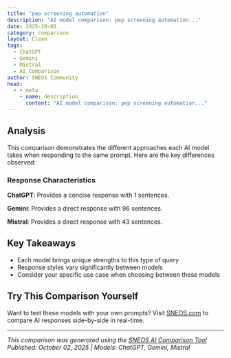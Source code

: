```yaml
---
title: "pep screening automation"
description: "AI model comparison: pep screening automation..."
date: 2025-10-02
category: comparison
layout: Clean
tags:
  - ChatGPT
  - Gemini
  - Mistral
  - AI Comparison
author: SNEOS Community
head:
  - - meta
    - name: description
      content: "AI model comparison: pep screening automation..."
---
```


<ChatComparison
  title="pep screening automation"
  prompt="pep screening automation"
  :responses='{"ChatGPT": "PEP screening automation refers to the automated process of screening individuals or entities against lists of Politically Exposed Persons (PEPs) as part of anti-money laundering (AML) and combating the financing of terrorism (CFT) efforts. PEPs are individuals who hold prominent public functions, and due to their positions and influence, they may be more susceptible to involvement in bribery and corruption.\n\n### Key Features of PEP Screening Automation:\n\n1. **Data Sources**: Automated systems pull data from various authoritative and updated databases that list PEPs globally. These databases may include governmental sources, international organizations, and specialized PEP databases.\n\n2. **Real-Time Screening**: The automation allows for real-time checking of transactions or new customer profiles against PEP lists, enabling quick and efficient risk assessments.\n\n3. **Machine Learning and AI**: Many modern PEP screening tools incorporate machine learning algorithms to improve the accuracy of matching individuals and to minimize false positives.\n\n4. **Customizable Risk Parameters**: Businesses can set risk parameters to determine what constitutes a significant match, which helps tailor the screening process to specific organizational needs and regulatory requirements.\n\n5. **Alerts and Reporting**: Automated systems generate alerts for flagged individuals and create reports for compliance teams to review and investigate further, ensuring proper due diligence.\n\n6. **Integration with KYC Processes**: PEP screening is often part of the broader Know Your Customer (KYC) processes, integrating seamlessly to ensure comprehensive client risk assessment.\n\n7. **Audit Trail**: Automation can provide a clear audit trail, saving records of screenings, decisions made, and actions taken, which is crucial for compliance with regulations.\n\n### Benefits of PEP Screening Automation:\n\n- **Efficiency**: Automating the process significantly speeds up screening, allowing organizations to handle large volumes of data quickly.\n \n- **Accuracy**: Reduces the risk of human error in the screening process, leading to more reliable results.\n\n- **Scalability**: The automated system can easily scale to accommodate increased workloads or additional jurisdictions as needed.\n\n- **Regulatory Compliance**: Helps organizations adhere to AML/CFT regulations, thereby reducing the risk of penalties or legal issues associated with non-compliance.\n\n### Challenges:\n\n- **False Positives**: Even with automation, false positives can occur, and institutions need effective methods to manage and clarify these matches.\n\n- **Data Quality**: The accuracy of the screening results highly depends on the quality and comprehensiveness of the data sources used.\n\n- **Ongoing Maintenance**: PEP lists are dynamic; thus, the automation system requires regular updates to ensure it reflects the most current information.\n\n### Conclusion:\n\nPEP screening automation is increasingly crucial for financial institutions and businesses to mitigate risks associated with corruption and financial crime. By integrating automated solutions, organizations can enhance their compliance efforts efficiently and effectively, safeguarding themselves against legal and financial risks.", "Gemini": "## PEP Screening Automation: Streamlining Post-Exposure Prophylaxis\n\nPEP (Post-Exposure Prophylaxis) screening is a crucial process after a potential exposure to HIV. Automating aspects of this process can significantly improve efficiency, reduce delays, and ensure timely access to PEP medication. Here\u0027s a breakdown of how PEP screening can be automated and the benefits it offers:\n\n**Goals of PEP Screening Automation:**\n\n* **Rapid Risk Assessment:** Quickly determine the level of risk associated with the exposure incident.\n* **Efficient Documentation:** Collect necessary information accurately and consistently.\n* **Standardized Protocols:** Ensure adherence to established guidelines and best practices.\n* **Reduced Manual Effort:** Free up healthcare professionals to focus on patient interaction and clinical decision-making.\n* **Improved Data Tracking:** Monitor trends in exposures and PEP use to inform prevention efforts.\n* **Increased Accessibility:** Make the screening process more accessible to individuals, regardless of location or time of day.\n\n**Areas Suitable for Automation:**\n\n1. **Risk Assessment Questionnaires:**\n\n * **How it works:** Online or kiosk-based questionnaires guide individuals through a series of questions to assess the type of exposure, the source person\u0027s HIV status (if known), and other relevant factors.\n * **Benefits:**\n * Self-administered, reducing reliance on staff for initial screening.\n * Standardized questioning ensures consistency in data collection.\n * Automatic scoring to categorize risk levels (e.g., high, medium, low).\n * Integration with EHR/EMR systems for seamless data transfer.\n * **Examples:**\n * Interactive online tools.\n * Mobile apps with built-in questionnaires.\n * Kiosks in emergency departments or urgent care clinics.\n\n2. **Exposure Incident Reporting:**\n\n * **How it works:** A centralized platform for reporting exposure incidents. This can be integrated with existing incident reporting systems.\n * **Benefits:**\n * Streamlines the reporting process for healthcare workers, first responders, and other individuals.\n * Captures critical information such as the date, time, location, and type of exposure.\n * Facilitates communication between the reporting party and the appropriate healthcare professionals.\n\n3. **Automated Decision Support:**\n\n * **How it works:** Software algorithms that analyze the data collected from the questionnaires and incident reports to provide recommendations for PEP eligibility based on established guidelines (e.g., CDC guidelines).\n * **Benefits:**\n * Provides healthcare professionals with evidence-based guidance to aid in their clinical decision-making.\n * Helps to ensure that PEP is prescribed appropriately and consistently.\n * Can flag cases that require immediate attention or expert consultation.\n * **Important Note:** Automated decision support should **never** replace clinical judgment. It\u0027s a tool to *assist* healthcare providers, not to make decisions for them.\n\n4. **Appointment Scheduling and Reminders:**\n\n * **How it works:** Automated systems that allow individuals to schedule appointments for PEP evaluation and follow-up care. Automated reminders can help ensure that individuals adhere to their treatment plan.\n * **Benefits:**\n * Improves access to care by making it easier for individuals to schedule appointments.\n * Reduces no-show rates with automated reminders.\n * Facilitates efficient use of healthcare resources.\n\n5. **Educational Resources and Information:**\n\n * **How it works:** Provide access to online educational materials about HIV, PEP, and safe practices.\n * **Benefits:**\n * Empowers individuals to make informed decisions about their health.\n * Reduces anxiety and stigma associated with PEP.\n * Reinforces the importance of adherence to PEP treatment.\n\n6. **Data Analytics and Reporting:**\n\n * **How it works:** Systems that collect and analyze data on exposure incidents, PEP use, and outcomes.\n * **Benefits:**\n * Provides valuable insights into trends in exposures and PEP use.\n * Helps to identify areas where prevention efforts can be improved.\n * Supports quality improvement initiatives and research.\n\n**Key Considerations for Implementation:**\n\n* **Data Privacy and Security:** Protect sensitive patient information with robust security measures and adherence to HIPAA and other relevant regulations.\n* **User-Friendliness:** Ensure that the automated systems are easy to use for both individuals and healthcare professionals.\n* **Integration with Existing Systems:** Seamless integration with EHR/EMR systems is crucial for efficient data management.\n* **Validation and Quality Assurance:** Thoroughly validate the automated systems to ensure accuracy and reliability.\n* **Training:** Provide adequate training to healthcare professionals on how to use the automated systems effectively.\n* **Regular Updates and Maintenance:** Maintain the automated systems with regular updates and maintenance to ensure optimal performance.\n* **Cultural Sensitivity:** Consider cultural factors and language barriers when designing and implementing automated systems. Offer materials in multiple languages.\n* **Accessibility:** Ensure accessibility for people with disabilities in compliance with ADA guidelines.\n\n**Example Workflow incorporating Automation:**\n\n1. **Exposure Incident:** Individual experiences a potential HIV exposure.\n2. **Initial Contact:** Individual accesses an online platform or mobile app.\n3. **Automated Questionnaire:** Completes a risk assessment questionnaire.\n4. **Risk Stratification:** System automatically scores the questionnaire and categorizes the risk.\n5. **Recommendation:** Based on the risk level, the system recommends next steps (e.g., immediate medical evaluation, referral to PEP provider).\n6. **Appointment Scheduling:** If PEP is recommended, the individual can schedule an appointment online.\n7. **Clinical Evaluation:** Healthcare provider reviews the automated assessment and conducts a physical examination.\n8. **PEP Prescription:** If PEP is indicated, it is prescribed.\n9. **Follow-up Care:** Automated reminders are sent for follow-up appointments and testing.\n10. **Data Analysis:** Data is collected and analyzed to monitor trends and improve the PEP program.\n\n**Benefits of Automation:**\n\n* **Faster response times:** Reduced delays in accessing PEP.\n* **Improved adherence to guidelines:** Standardized protocols ensure consistent care.\n* **Reduced errors:** Automated systems minimize the risk of human error.\n* **Increased efficiency:** Streamlined workflows free up healthcare resources.\n* **Better data collection and analysis:** Improved monitoring and evaluation of PEP programs.\n* **Enhanced patient satisfaction:** A more user-friendly and efficient experience.\n\n**Challenges:**\n\n* **Cost of implementation:** Developing and implementing automated systems can be expensive.\n* **Integration issues:** Integrating automated systems with existing IT infrastructure can be challenging.\n* **Resistance to change:** Healthcare professionals may be resistant to adopting new technologies.\n* **Maintaining data privacy and security:** Ensuring the privacy and security of sensitive patient information is paramount.\n* **The need for ongoing maintenance and updates:** Automated systems require ongoing maintenance and updates to ensure they are working properly.\n\n**Conclusion:**\n\nAutomating aspects of PEP screening can significantly improve the efficiency, effectiveness, and accessibility of post-exposure prophylaxis programs. By carefully considering the key considerations and addressing the challenges, healthcare organizations can leverage technology to provide timely and appropriate care to individuals at risk of HIV infection. Remember that automation is a tool to *assist* healthcare providers, not replace them. Clinical judgment remains crucial in all cases.\n", "Mistral": "Automating peptide (pep) screening can significantly enhance the efficiency and accuracy of identifying and analyzing peptides in biological samples. This process typically involves several steps, including sample preparation, peptide separation, mass spectrometry (MS) analysis, and data interpretation. Here are some key aspects and tools commonly used in automating peptide screening:\n\n### 1. Sample Preparation\n- **Automated Liquid Handling Systems**: Robots like the Hamilton STAR, Tecan Freedom EVO, or Beckman Coulter Biomek can automate the handling of samples, including pipetting, dilution, and mixing.\n- **Automated Protein Digestion**: Systems like the KingFisher Flex can automate the digestion of proteins into peptides using enzymes like trypsin.\n\n### 2. Peptide Separation\n- **High-Performance Liquid Chromatography (HPLC)**: Automated HPLC systems can separate peptides based on their chemical properties. Examples include the Agilent 1290 Infinity II and the Thermo Scientific UltiMate 3000.\n- **Capillary Electrophoresis (CE)**: Automated CE systems can also be used for peptide separation.\n\n### 3. Mass Spectrometry (MS) Analysis\n- **Automated MS Systems**: Instruments like the Thermo Scientific Orbitrap, Bruker timsTOF, and Sciex TripleTOF can automate the acquisition of mass spectra.\n- **Data-Dependent Acquisition (DDA)**: Automatically selects precursor ions for fragmentation based on their intensity.\n- **Data-Independent Acquisition (DIA)**: Acquires fragmentation spectra for all precursor ions within a specified mass range, providing a more comprehensive dataset.\n\n### 4. Data Interpretation\n- **Software Tools**: Various software tools can automate the interpretation of MS data. Examples include:\n - **Proteome Discoverer**: For identifying and quantifying peptides and proteins.\n - **MaxQuant**: For high-resolution MS data analysis.\n - **Skyline**: For targeted proteomics and quantitative analysis.\n - **Mascot**: For peptide mass fingerprinting and MS/MS ion search.\n\n### 5. Integration and Workflow Management\n- **Laboratory Information Management Systems (LIMS)**: Systems like LabWare LIMS or Thermo Scientific SampleManager can integrate various steps of the workflow, ensuring seamless data transfer and management.\n- **Automated Workflow Software**: Tools like Knime or Pipeline Pilot can automate the entire workflow, from sample preparation to data analysis.\n\n### 6. Quality Control and Validation\n- **Automated Quality Control**: Systems can be set up to automatically validate the quality of samples and data at each step of the process.\n- **Standard Operating Procedures (SOPs)**: Automated systems can ensure that SOPs are followed consistently, reducing human error.\n\n### 7. Data Storage and Sharing\n- **Cloud-Based Solutions**: Platforms like Google Cloud, AWS, or Azure can be used for storing and sharing large datasets.\n- **Data Repositories**: Public repositories like PRIDE (Proteomics Identifications Database) can be used for sharing proteomics data.\n\n### Example Workflow\n1. **Sample Preparation**: Automated liquid handling system prepares samples.\n2. **Protein Digestion**: Automated digestion system processes samples.\n3. **Peptide Separation**: Automated HPLC system separates peptides.\n4. **MS Analysis**: Automated MS system acquires mass spectra.\n5. **Data Interpretation**: Software tools analyze and interpret MS data.\n6. **Quality Control**: Automated quality control checks ensure data integrity.\n7. **Data Storage**: Data is stored in a cloud-based repository for future analysis and sharing.\n\nBy integrating these automated tools and systems, peptide screening can be made more efficient, accurate, and reproducible, allowing researchers to handle larger datasets and gain deeper insights into biological processes."}' 
  published-date="09:52"
/>

## Analysis

This comparison demonstrates the different approaches each AI model takes when responding to the same prompt. Here are the key differences observed:

### Response Characteristics

**ChatGPT**: Provides a concise response with 1 sentences. 

**Gemini**: Provides a direct response with 96 sentences. 

**Mistral**: Provides a direct response with 43 sentences. 

## Key Takeaways

- Each model brings unique strengths to this type of query
- Response styles vary significantly between models
- Consider your specific use case when choosing between these models

## Try This Comparison Yourself

Want to test these models with your own prompts? Visit [SNEOS.com](https://sneos.com) to compare AI responses side-by-side in real-time.

---

*This comparison was generated using the [SNEOS AI Comparison Tool](https://sneos.com)*
*Published: October 02, 2025 | Models: ChatGPT, Gemini, Mistral*

